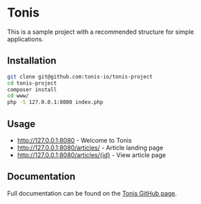 Tonis
=====

This is a sample project with a recommended structure for simple applications.

Installation
------------

```sh
git clone git@github.com:tonis-io/tonis-project
cd tonis-project
composer install
cd www/
php -S 127.0.0.1:8080 index.php
```

Usage
-----

  * http://127.0.0.1:8080 - Welcome to Tonis
  * http://127.0.0.1:8080/articles/ - Article landing page
  * http://127.0.0.1:8080/articles/{id} - View article page

Documentation
-------------

Full documentation can be found on the [Tonis GitHub page](http://docs.tonis.io/).
